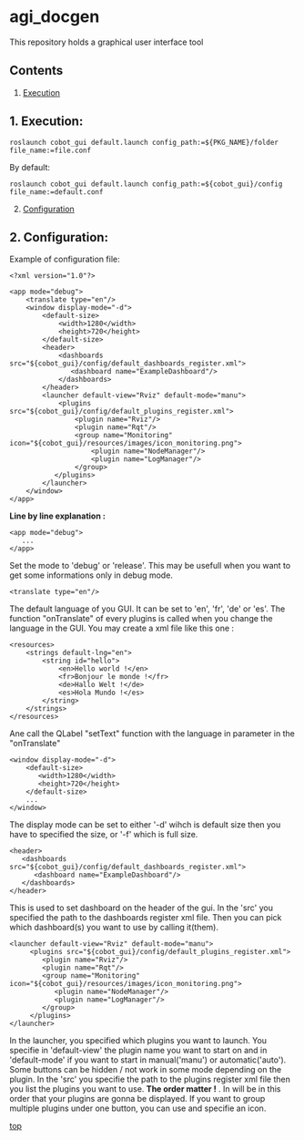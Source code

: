 # agi_docgen
<a id="top"/> 

This repository holds a graphical user interface tool

## Contents

1. <a href="#1--execution">Execution</a>


## 1. Execution: <a id="1--execution"/> 
```
roslaunch cobot_gui default.launch config_path:=${PKG_NAME}/folder file_name:=file.conf

```

By default:
```
roslaunch cobot_gui default.launch config_path:=${cobot_gui}/config file_name:=default.conf

```

2. <a href="#2--configuration">Configuration</a>


## 2. Configuration: <a id="2--configuration"/> 

Example of configuration file:

```
<?xml version="1.0"?>

<app mode="debug">
    <translate type="en"/>
    <window display-mode="-d">
        <default-size>
            <width>1280</width>
            <height>720</height>
        </default-size>
        <header>
            <dashboards src="${cobot_gui}/config/default_dashboards_register.xml">
               <dashboard name="ExampleDashboard"/>
            </dashboards>
        </header>
        <launcher default-view="Rviz" default-mode="manu">
            <plugins src="${cobot_gui}/config/default_plugins_register.xml">
                <plugin name="Rviz"/>
                <plugin name="Rqt"/>
                <group name="Monitoring" icon="${cobot_gui}/resources/images/icon_monitoring.png">
                    <plugin name="NodeManager"/>
                    <plugin name="LogManager"/>
                </group>
           </plugins>
        </launcher>
    </window>
</app>

```

**Line by line explanation :**

```
<app mode="debug">
   ...
</app>
```
Set the mode to 'debug' or 'release'. This may be usefull when you want to get some informations only in debug mode.



```
<translate type="en"/>
```
The default language of you GUI. It can be set to 'en', 'fr', 'de' or 'es'.
The function "onTranslate" of every plugins is called when you change the language in the GUI.
You may create a xml file like this one :
```
<resources>
    <strings default-lng="en">
        <string id="hello">
            <en>Hello world !</en>
            <fr>Bonjour le monde !</fr>
            <de>Hallo Welt !</de>
            <es>Hola Mundo !</es>
        </string>
    </strings>
</resources>
```
Ane call the QLabel "setText" function with the language in parameter in the "onTranslate"



```
<window display-mode="-d">
    <default-size>
       <width>1280</width>
       <height>720</height>
    </default-size>
    ...
</window>
```
The display mode can be set to either '-d' wihch is default size then you have to specified the size, or '-f' which is full size.



```
<header>
   <dashboards src="${cobot_gui}/config/default_dashboards_register.xml">
      <dashboard name="ExampleDashboard"/>
   </dashboards>
</header>
```

This is used to set dashboard on the header of the gui. In the 'src' you specified the path to the dashboards register xml file.
Then you can pick which dashboard(s) you want to use by calling it(them).



```
<launcher default-view="Rviz" default-mode="manu">
     <plugins src="${cobot_gui}/config/default_plugins_register.xml">
        <plugin name="Rviz"/>
        <plugin name="Rqt"/>
        <group name="Monitoring" icon="${cobot_gui}/resources/images/icon_monitoring.png">
           <plugin name="NodeManager"/>
           <plugin name="LogManager"/>
        </group>
     </plugins>
</launcher>
```

In the launcher, you specified which plugins you want to launch.
You specifie in 'default-view' the plugin name you want to start on and in 'default-mode' if you want to start in manual('manu') or automatic('auto'). Some buttons can be hidden / not work in some mode depending on the plugin.
In the 'src' you specifie the path to the plugins register xml file then you list the plugins you want to use. **The order matter !** . In will be in this order that your plugins are gonna be displayed.
If you want to group multiple plugins under one button, you can use <group/> and specifie an icon.





<a href="#top">top</a>
